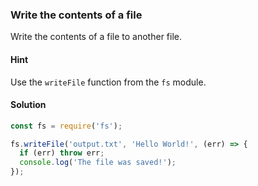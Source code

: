 ### Write the contents of a file

Write the contents of a file to another file.

#### Hint

Use the `writeFile` function from the `fs` module.

#### Solution

```js
const fs = require('fs');

fs.writeFile('output.txt', 'Hello World!', (err) => {
  if (err) throw err;
  console.log('The file was saved!');
});
```